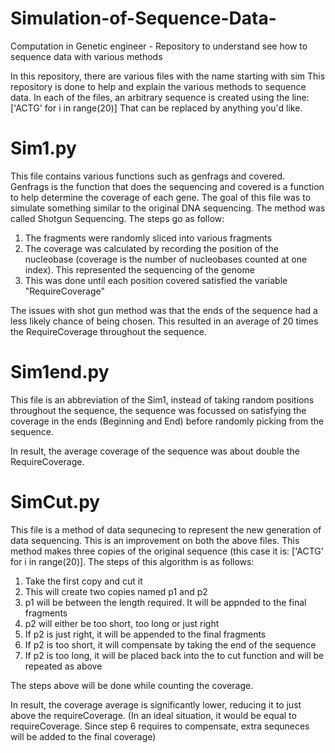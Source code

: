 # Simulation-of-Sequence-Data-
Computation in Genetic engineer - Repository to understand see how to sequence data with various methods

In this repository, there are various files with the name starting with sim
This repository is done to help and explain the various methods to sequence data.
In each of the files, an arbitrary sequence is created using the line: ['ACTG' for i in range(20)]
That can be replaced by anything you'd like.

# Sim1.py
This file contains various functions such as genfrags and covered.
Genfrags is the function that does the sequencing and covered is a function to help determine the coverage of each gene.
The goal of this file was to simulate something similar to the original DNA sequencing. The method was called Shotgun Sequencing.
The steps go as follow:
1. The fragments were randomly sliced into various fragments
2. The coverage was calculated by recording the position of the nucleobase (coverage is the number of nucleobases counted at one index). This represented the sequencing of the genome
3. This was done until each position covered satisfied the variable "RequireCoverage"

The issues with shot gun method was that the ends of the sequence had a less likely chance of being chosen. This resulted in an average of 20 times the RequireCoverage throughout the sequence.

# Sim1end.py
This file is an abbreviation of the Sim1, instead of taking random positions throughout the sequence, the sequence was focussed on satisfying the coverage in the ends (Beginning and End) before randomly picking from the sequence.

In result, the average coverage of the sequence was about double the RequireCoverage.


# SimCut.py
This file is a method of data sequnecing to represent the new generation of data sequencing. This is an improvement on both the above files.
This method makes three copies of the original sequence (this case it is: ['ACTG' for i in range(20)]. 
The steps of this algorithm is as follows:

1. Take the first copy and cut it
2. This will create two copies named p1 and p2
3. p1 will be between the length required. It will be appnded to the final fragments 
4. p2 will either be too short, too long or just right
5. If p2 is just right, it will be appended to the final fragments
6. If p2 is too short, it will compensate by taking the end of the sequence
7. If p2 is too long, it will be placed back into the to cut function and will be repeated as above

The steps above will be done while counting the coverage.

In result, the coverage average is significantly lower, reducing it to just above the requireCoverage. (In an ideal situation, it would be equal to requireCoverage. Since step 6 requires to compensate, extra sequneces will be added to the final coverage)

